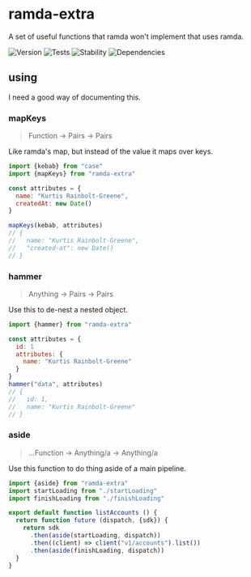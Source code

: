 # ramda-extra

A set of useful functions that ramda won't implement that uses ramda.

![Version][BADGE_VERSION]
![Tests][BADGE_TRAVIS]
![Stability][BADGE_STABILITY]
![Dependencies][BADGE_DEPENDENCY]


## using

I need a good way of documenting this.


### mapKeys

> Function -> Pairs -> Pairs

Like ramda's map, but instead of the value it maps over keys.

``` javascript
import {kebab} from "case"
import {mapKeys} from "ramda-extra"

const attributes = {
  name: "Kurtis Rainbolt-Greene",
  createdAt: new Date()
}

mapKeys(kebab, attributes)
// {
//   name: "Kurtis Rainbolt-Greene",
//   "created-at": new Date()
// }
```

### hammer

> Anything -> Pairs -> Pairs

Use this to de-nest a nested object.

``` javascript
import {hammer} from "ramda-extra"

const attributes = {
  id: 1
  attributes: {
    name: "Kurtis Rainbolt-Greene"
  }
}
hammer("data", attributes)
// {
//   id: 1,
//   name: "Kurtis Rainbolt-Greene"
// }
```


### aside

> ...Function -> Anything/a -> Anything/a

Use this function to do thing aside of a main pipeline.

``` javascript
import {aside} from "ramda-extra"
import startLoading from "./startLoading"
import finishLoading from "./finishLoading"

export default function listAccounts () {
  return function future (dispatch, {sdk}) {
    return sdk
      .then(aside(startLoading, dispatch))
      .then((client) => client("v1/accounts").list())
      .then(aside(finishLoading, dispatch))
  }
}
```


[BADGE_TRAVIS]: https://img.shields.io/travis/krainboltgreene/ramda-extra.js.svg?maxAge=2592000&style=flat-square
[BADGE_VERSION]: https://img.shields.io/npm/v/ramda-extra.svg?maxAge=2592000&style=flat-square
[BADGE_STABILITY]: https://img.shields.io/badge/stability-strong-green.svg?maxAge=2592000&style=flat-square
[BADGE_DEPENDENCY]: https://img.shields.io/david/krainboltgreene/ramda-extra.js.svg?maxAge=2592000&style=flat-square
